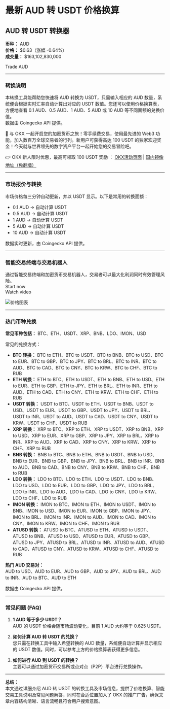 # 最新 AUD 转 USDT 价格换算

## AUD 转 USDT 转换器

**币种：** AUD  
**价格：** $0.63（涨幅 -0.64%）  
**成交量：** $163,102,830,000

Trade AUD

---

### 转换说明

本转换工具能帮助您快速将 AUD 转换为 USDT，只需输入相应的 AUD 数量，系统便会根据实时汇率自动计算出对应的 USDT 数值。您还可以使用价格换算表，方便地查看 0.1 AUD、0.5 AUD、1 AUD、5 AUD 或 10 AUD 等不同面额的兑换价值。  
数据由 Coingecko API 提供。

🚀 与 OKX 一起开启您的加密货币之旅！零手续费交易，使用最先进的 Web3 功能，加入数百万全球交易者的行列。新用户可获得高达 100 USDT 的独家欢迎奖金！今天就与世界领先的数字资产平台一起开始您的交易冒险吧。

👉 OKX 新人限时优惠，最高可领取 100 USDT 奖励 ： [OKX活动页面](https://bit.ly/OKXe) | [国内镜像地址（免翻墙）](https://bit.ly/okX)

---

### 市场报价与转换

市场价格每三分钟自动更新，并以 USDT 显示。以下是常用的转换面额：

- 0.1 AUD → 自动计算 USDT  
- 0.5 AUD → 自动计算 USDT  
- 1 AUD → 自动计算 USDT  
- 5 AUD → 自动计算 USDT  
- 10 AUD → 自动计算 USDT  

数据实时更新，由 Coingecko API 提供。

---

### 智能交易终端与交易机器人

通过智能交易终端和加密货币交易机器人，交易者可以最大化利润同时有效管理风险。  
Start now  
Watch video

![价格图表](https://www.jmhbdh.com/wp-content/img/8622679179544.webp)

---

### 热门币种兑换

**常见币种包括：** BTC、ETH、USDT、XRP、BNB、LDO、IMON、USD

常见的兑换方式：

- **BTC 转换：** BTC to ETH、BTC to USDT、BTC to BNB、BTC to USD、BTC to EUR、BTC to GBP、BTC to JPY、BTC to BRL、BTC to INR、BTC to AUD、BTC to CAD、BTC to CNY、BTC to KRW、BTC to CHF、BTC to RUB
- **ETH 转换：** ETH to BTC、ETH to USDT、ETH to BNB、ETH to USD、ETH to EUR、ETH to GBP、ETH to JPY、ETH to BRL、ETH to INR、ETH to AUD、ETH to CAD、ETH to CNY、ETH to KRW、ETH to CHF、ETH to RUB
- **USDT 转换：** USDT to BTC、USDT to ETH、USDT to BNB、USDT to USD、USDT to EUR、USDT to GBP、USDT to JPY、USDT to BRL、USDT to INR、USDT to AUD、USDT to CAD、USDT to CNY、USDT to KRW、USDT to CHF、USDT to RUB
- **XRP 转换：** XRP to BTC、XRP to ETH、XRP to USDT、XRP to BNB、XRP to USD、XRP to EUR、XRP to GBP、XRP to JPY、XRP to BRL、XRP to INR、XRP to AUD、XRP to CAD、XRP to CNY、XRP to KRW、XRP to CHF、XRP to RUB
- **BNB 转换：** BNB to BTC、BNB to ETH、BNB to USDT、BNB to USD、BNB to EUR、BNB to GBP、BNB to JPY、BNB to BRL、BNB to INR、BNB to AUD、BNB to CAD、BNB to CNY、BNB to KRW、BNB to CHF、BNB to RUB
- **LDO 转换：** LDO to BTC、LDO to ETH、LDO to USDT、LDO to BNB、LDO to USD、LDO to EUR、LDO to GBP、LDO to JPY、LDO to BRL、LDO to INR、LDO to AUD、LDO to CAD、LDO to CNY、LDO to KRW、LDO to CHF、LDO to RUB
- **IMON 转换：** IMON to BTC、IMON to ETH、IMON to USDT、IMON to BNB、IMON to USD、IMON to EUR、IMON to GBP、IMON to JPY、IMON to BRL、IMON to INR、IMON to AUD、IMON to CAD、IMON to CNY、IMON to KRW、IMON to CHF、IMON to RUB
- **ATUSD 转换：** ATUSD to BTC、ATUSD to ETH、ATUSD to USDT、ATUSD to BNB、ATUSD to USD、ATUSD to EUR、ATUSD to GBP、ATUSD to JPY、ATUSD to BRL、ATUSD to INR、ATUSD to AUD、ATUSD to CAD、ATUSD to CNY、ATUSD to KRW、ATUSD to CHF、ATUSD to RUB

**热门 AUD 交易对：**  
AUD to USD、AUD to EUR、AUD to GBP、AUD to JPY、AUD to BRL、AUD to INR、AUD to BTC、AUD to ETH

数据由 Coingecko API 提供。

---

### 常见问题 (FAQ)

1. **1 AUD 等于多少 USDT？**  
   AUD 的 USDT 价格会随市场波动变化，目前 1 AUD 大约等于 0.625 USDT。

2. **如何计算 AUD 转 USDT 的兑换？**  
   您只需在转换工具中输入希望转换的 AUD 数量，系统便自动计算并显示相应的 USDT 数值。同时，可以参考上方的价格换算表获得更多信息。

3. **如何进行 AUD 到 USDT 的转换？**  
   主要可以通过加密货币交易所或点对点（P2P）平台进行兑换操作。

---


**总结：**  
本文通过详细介绍 AUD 转 USDT 的转换工具及市场信息，提供了价格换算、智能交易工具说明及常见问题解答，同时在合适位置加入了 OKX 的推广广告，确保文章内容结构清晰、语言流畅且符合用户搜索意图。